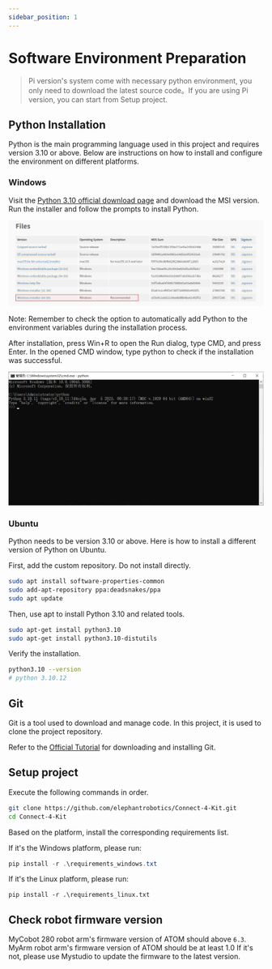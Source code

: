 ```yaml
---
sidebar_position: 1
---
```


# Software Environment Preparation

> Pi version's system come with necessary python environment, you only need to download the latest source code。If you are using Pi version, you can start from Setup project.

## Python Installation

Python is the main programming language used in this project and requires version 3.10 or above. Below are instructions on how to install and configure the environment on different platforms.

### Windows

Visit the [Python 3.10 official download page](https://www.python.org/downloads/release/python-31011/) and download the MSI version. Run the installer and follow the prompts to install Python.

![](attachment/2023-07-06-14-41-35.png)

Note: Remember to check the option to automatically add Python to the environment variables during the installation process.

After installation, press Win+R to open the Run dialog, type CMD, and press Enter. In the opened CMD window, type python to check if the installation was successful.

![](attachment/2023-07-06-14-42-56.png)

### Ubuntu

Python needs to be version 3.10 or above. Here is how to install a different version of Python on Ubuntu.

First, add the custom repository. Do not install directly.

```bash
sudo apt install software-properties-common
sudo add-apt-repository ppa:deadsnakes/ppa
sudo apt update
```

Then, use apt to install Python 3.10 and related tools.

```bash
sudo apt-get install python3.10
sudo apt-get install python3.10-distutils
```

Verify the installation.

```bash
python3.10 --version
# python 3.10.12
```

## Git

Git is a tool used to download and manage code. In this project, it is used to clone the project repository.

Refer to the [Official Tutorial](https://git-scm.com/book/en/v2/Getting-Started-Installing-Git) for downloading and installing Git.

## Setup project

Execute the following commands in order.

```bash
git clone https://github.com/elephantrobotics/Connect-4-Kit.git
cd Connect-4-Kit
```

Based on the platform, install the corresponding requirements list.

If it's the Windows platform, please run:
```powershell
pip install -r .\requirements_windows.txt
```
If it's the Linux platform, please run:
```shell
pip install -r .\requirements_linux.txt
```

## Check robot firmware version

MyCobot 280 robot arm's firmware version of ATOM should above `6.3`.
MyArm robot arm's firmware version of ATOM should be at least 1.0
If it's not, please use Mystudio to update the firmware to the latest version.
